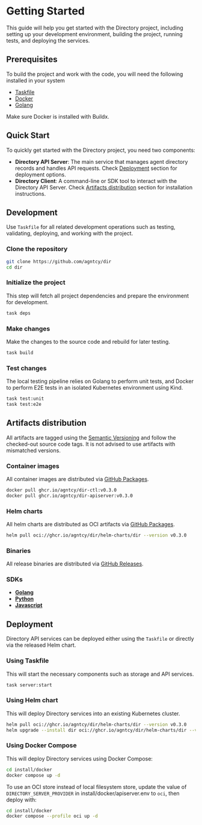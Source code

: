 # Getting Started

This guide will help you get started with the Directory project, including setting up your
development environment, building the project, running tests, and deploying the services.

## Prerequisites

To build the project and work with the code, you will need the following installed in your
system

- [Taskfile](https://taskfile.dev/)
- [Docker](https://www.docker.com/)
- [Golang](https://go.dev/doc/devel/release#go1.24.0)

Make sure Docker is installed with Buildx.

## Quick Start

To quickly get started with the Directory project, you need two components:

- **Directory API Server**: The main service that manages agent directory records and handles
  API requests. Check [Deployment](#deployment) section for deployment options.
- **Directory Client**: A command-line or SDK tool to interact with the Directory API
  Server. Check [Artifacts distribution](#artifacts-distribution) section for installation
  instructions.

## Development

Use `Taskfile` for all related development operations such as testing, validating,
deploying, and working with the project.

### Clone the repository

```bash
git clone https://github.com/agntcy/dir
cd dir
```

### Initialize the project

This step will fetch all project dependencies and prepare the environment for development.

```bash
task deps
```

### Make changes

Make the changes to the source code and rebuild for later testing.

```bash
task build
```

### Test changes

The local testing pipeline relies on Golang to perform unit tests, and Docker to perform
E2E tests in an isolated Kubernetes environment using Kind.

```bash
task test:unit
task test:e2e
```

## Artifacts distribution

All artifacts are tagged using the [Semantic Versioning](https://semver.org/) and follow
the checked-out source code tags. It is not advised to use artifacts with mismatched
versions.

### Container images

All container images are distributed via
[GitHub Packages](https://github.com/orgs/agntcy/packages?repo_name=dir).

```bash
docker pull ghcr.io/agntcy/dir-ctl:v0.3.0
docker pull ghcr.io/agntcy/dir-apiserver:v0.3.0
```

### Helm charts

All helm charts are distributed as OCI artifacts via
[GitHub Packages](https://github.com/agntcy/dir/pkgs/container/dir%2Fhelm-charts%2Fdir).

```bash
helm pull oci://ghcr.io/agntcy/dir/helm-charts/dir --version v0.3.0
```

### Binaries

All release binaries are distributed via
[GitHub Releases](https://github.com/agntcy/dir/releases).

### SDKs

- [**Golang**](directory-sdk.md#golang-sdk)
- [**Python**](directory-sdk.md#python-sdk)
- [**Javascript**](directory-sdk.md#javascript-sdk)

## Deployment

Directory API services can be deployed either using the `Taskfile` or directly via the
released Helm chart.

### Using Taskfile

This will start the necessary components such as storage and API services.

```bash
task server:start
```

### Using Helm chart

This will deploy Directory services into an existing Kubernetes cluster.

```bash
helm pull oci://ghcr.io/agntcy/dir/helm-charts/dir --version v0.3.0
helm upgrade --install dir oci://ghcr.io/agntcy/dir/helm-charts/dir --version v0.3.0
```

### Using Docker Compose

This will deploy Directory services using Docker Compose:

```bash
cd install/docker
docker compose up -d
```

To use an OCI store instead of local filesystem store, update the value of
`DIRECTORY_SERVER_PROVIDER` in install/docker/apiserver.env to `oci`, then deploy with:

```bash
cd install/docker
docker compose --profile oci up -d
```
